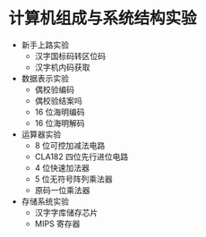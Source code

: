 # 计算机组成与系统结构实验

- 新手上路实验
  - 汉字国标码转区位码
  - 汉字机内码获取
- 数据表示实验
  - 偶校验编码
  - 偶校验结案吗
  - 16 位海明编码
  - 16 位海明解码
- 运算器实验
  - 8 位可控加减法电路
  - CLA182 四位先行进位电路
  - 4 位快速加法器
  - 5 位无符号阵列乘法器
  - 原码一位乘法器
- 存储系统实验
  - 汉字字库储存芯片
  - MIPS 寄存器